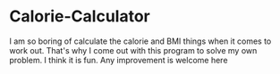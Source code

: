 # Calorie-Calculator
I am so boring of calculate the calorie and BMI things when it comes to work out. That's why I come out with this program to solve my own problem. I think it is fun. Any improvement is welcome here
